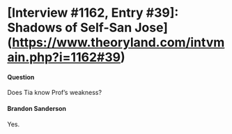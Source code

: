 # [Interview #1162, Entry #39]: Shadows of Self-San Jose](https://www.theoryland.com/intvmain.php?i=1162#39)

#### Question

Does Tia know Prof’s weakness?

#### Brandon Sanderson

Yes.

